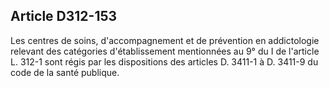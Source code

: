 ## Article D312-153

Les centres de soins, d'accompagnement et de prévention en addictologie relevant des catégories
d'établissement mentionnées au 9° du I de l'article L. 312-1 sont régis par les dispositions des articles D.
3411-1 à D. 3411-9 du code de la santé publique.

